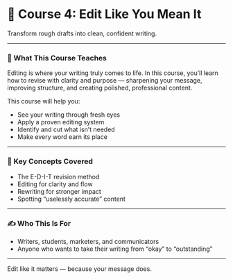 # 📘 Course 4: Edit Like You Mean It
Transform rough drafts into clean, confident writing.

---

### 🎯 What This Course Teaches

Editing is where your writing truly comes to life. In this course, you’ll learn how to revise with clarity and purpose — sharpening your message, improving structure, and creating polished, professional content.

This course will help you:
- See your writing through fresh eyes
- Apply a proven editing system
- Identify and cut what isn’t needed
- Make every word earn its place

---

### 🧠 Key Concepts Covered
- The E-D-I-T revision method
- Editing for clarity and flow
- Rewriting for stronger impact
- Spotting “uselessly accurate” content

---

### ✍️ Who This Is For
- Writers, students, marketers, and communicators
- Anyone who wants to take their writing from “okay” to “outstanding”

---

Edit like it matters — because your message does.